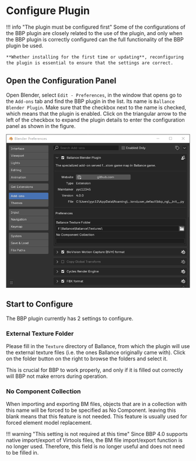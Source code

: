 # Configure Plugin

!!! info "The plugin must be configured first"
    Some of the configurations of the BBP plugin are closely related to the use of the plugin, and only when the BBP plugin is correctly configured can the full functionality of the BBP plugin be used.

    **Whether installing for the first time or updating**, reconfiguring the plugin is essential to ensure that the settings are correct.

## Open the Configuration Panel

Open Blender, select `Edit - Preferences`, in the window that opens go to the `Add-ons` tab and find the BBP plugin in the list. Its name is `Ballance Blender Plugin`. Make sure that the checkbox next to the name is checked, which means that the plugin is enabled. Click on the triangular arrow to the left of the checkbox to expand the plugin details to enter the configuration panel as shown in the figure.

![](../imgs/config-plugin.png)

## Start to Configure

The BBP plugin currently has 2 settings to configure.

### External Texture Folder

Please fill in the `Texture` directory of Ballance, from which the plugin will use the external texture files (i.e. the ones Ballance originally came with). Click on the folder button on the right to browse the folders and select it.

This is crucial for BBP to work properly, and only if it is filled out correctly will BBP not make errors during operation.

### No Component Collection

When importing and exporting BM files, objects that are in a collection with this name will be forced to be specified as No Component. leaving this blank means that this feature is not needed. This feature is usually used for forced element model replacement.

!!! warning "This setting is not required at this time"
    Since BBP 4.0 supports native import/export of Virtools files, the BM file import/export function is no longer used. Therefore, this field is no longer useful and does not need to be filled in.
